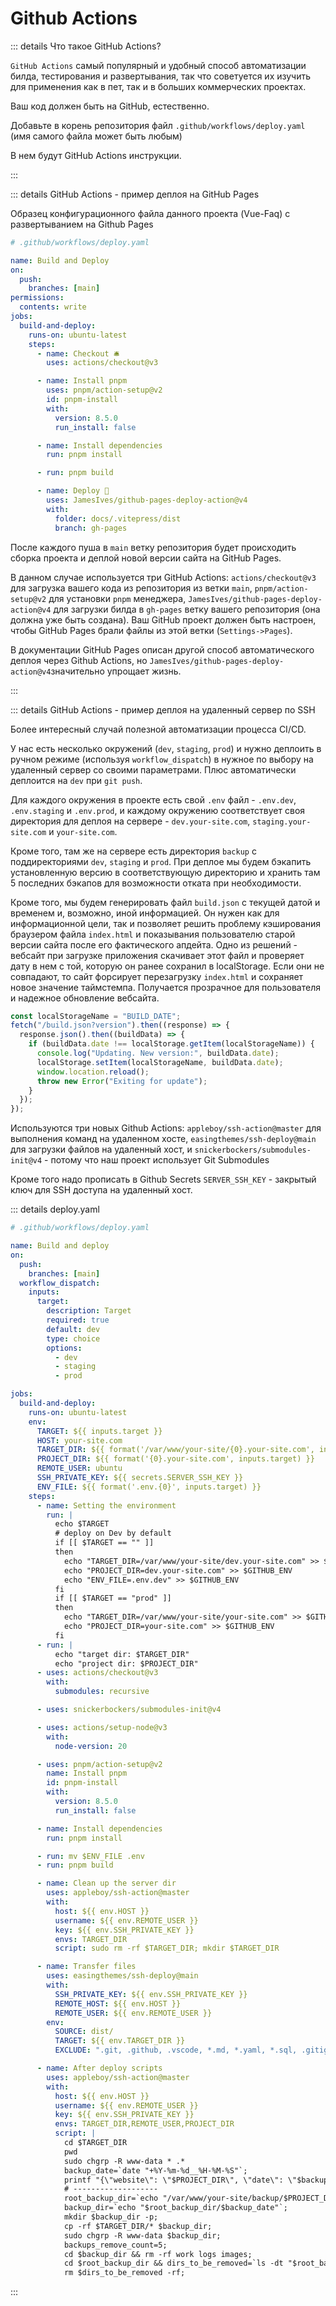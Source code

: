 # Github Actions

::: details Что такое GitHub Actions?

`GitHub Actions` самый популярный и удобный способ автоматизации билда, тестирования и развертывания, так что советуется их изучить для применения как в пет, так и в больших коммерческих проектах.

Ваш код должен быть на GitHub, естественно.

Добавьте в корень репозитория файл `.github/workflows/deploy.yaml` (имя самого файла может быть любым)

В нем будут GitHub Actions инструкции.

:::

::: details GitHub Actions - пример деплоя на GitHub Pages

Образец конфигурационного файла данного проекта (Vue-Faq) с развертыванием на Github Pages

```yaml
# .github/workflows/deploy.yaml

name: Build and Deploy
on:
  push:
    branches: [main]
permissions:
  contents: write
jobs:
  build-and-deploy:
    runs-on: ubuntu-latest
    steps:
      - name: Checkout 🛎️
        uses: actions/checkout@v3

      - name: Install pnpm
        uses: pnpm/action-setup@v2
        id: pnpm-install
        with:
          version: 8.5.0
          run_install: false

      - name: Install dependencies
        run: pnpm install

      - run: pnpm build

      - name: Deploy 🚀
        uses: JamesIves/github-pages-deploy-action@v4
        with:
          folder: docs/.vitepress/dist
          branch: gh-pages
```

После каждого пуша в `main` ветку репозитория будет происходить сборка проекта и деплой новой версии сайта на GitHub Pages.

В данном случае используется три GitHub Actions: `actions/checkout@v3` для загрузка вашего кода из репозитория из ветки `main`, `pnpm/action-setup@v2` для установки `pnpm` менеджера, `JamesIves/github-pages-deploy-action@v4` для загрузки билда в `gh-pages` ветку вашего репозитория (она должна уже быть создана). Ваш GitHub проект должен быть настроен, чтобы GitHub Pages брали файлы из этой ветки (`Settings->Pages`).

В документации GitHub Pages описан другой способ автоматического деплоя через Github Actions, но `JamesIves/github-pages-deploy-action@v4`значительно упрощает жизнь.

:::

::: details GitHub Actions - пример деплоя на удаленный сервер по SSH

Более интересный случай полезной автоматизации процесса CI/CD.

У нас есть несколько окружений (`dev`, `staging`, `prod`) и нужно деплоить в ручном режиме (используя `workflow_dispatch`) в нужное по выбору на удаленный сервер со своими параметрами. Плюс автоматически деплоится на `dev` при `git push`.

Для каждого окружения в проекте есть свой `.env` файл - `.env.dev`, `.env.staging` и `.env.prod`, и каждому окружению соответствует своя директория для деплоя на сервере - `dev.your-site.com`, `staging.your-site.com` и `your-site.com`.

Кроме того, там же на сервере есть директория `backup` с поддиректориями `dev`, `staging` и `prod`. При деплое мы будем бэкапить установленную версию в соответствующую директорию и хранить там 5 последних бэкапов для возможности отката при необходимости.

Кроме того, мы будем генерировать файл `build.json` с текущей датой и временем и, возможно, иной информацией. Он нужен как для информационной цели, так и позволяет решить проблему кэширования браузером файла `index.html` и показывания пользователю старой версии сайта после его фактического апдейта. Одно из решений - вебсайт при загрузке приложения скачивает этот файл и проверяет дату в нем с той, которую он ранее сохранил в localStorage. Если они не совпадают, то сайт форсирует перезагрузку `index.html` и сохраняет новое значение таймстемпа. Получается прозрачное для пользователя и надежное обновление вебсайта.

```js
const localStorageName = "BUILD_DATE";
fetch("/build.json?version").then((response) => {
  response.json().then((buildData) => {
    if (buildData.date !== localStorage.getItem(localStorageName)) {
      console.log("Updating. New version:", buildData.date);
      localStorage.setItem(localStorageName, buildData.date);
      window.location.reload();
      throw new Error("Exiting for update");
    }
  });
});
```

Используются три новых Github Actions: `appleboy/ssh-action@master` для выполнения команд на удаленном хосте, `easingthemes/ssh-deploy@main` для загрузки файлов на удаленный хост, и `snickerbockers/submodules-init@v4` - потому что наш проект использует Git Submodules

Кроме того надо прописать в Github Secrets `SERVER_SSH_KEY` - закрытый ключ для SSH доступа на удаленный хост.

::: details deploy.yaml

```yaml
# .github/workflows/deploy.yaml

name: Build and deploy
on:
  push:
    branches: [main]
  workflow_dispatch:
    inputs:
      target:
        description: Target
        required: true
        default: dev
        type: choice
        options:
          - dev
          - staging
          - prod

jobs:
  build-and-deploy:
    runs-on: ubuntu-latest
    env:
      TARGET: ${{ inputs.target }}
      HOST: your-site.com
      TARGET_DIR: ${{ format('/var/www/your-site/{0}.your-site.com', inputs.target) }}
      PROJECT_DIR: ${{ format('{0}.your-site.com', inputs.target) }}
      REMOTE_USER: ubuntu
      SSH_PRIVATE_KEY: ${{ secrets.SERVER_SSH_KEY }}
      ENV_FILE: ${{ format('.env.{0}', inputs.target) }}
    steps:
      - name: Setting the environment
        run: |
          echo $TARGET
          # deploy on Dev by default
          if [[ $TARGET == "" ]]
          then
            echo "TARGET_DIR=/var/www/your-site/dev.your-site.com" >> $GITHUB_ENV
            echo "PROJECT_DIR=dev.your-site.com" >> $GITHUB_ENV
            echo "ENV_FILE=.env.dev" >> $GITHUB_ENV
          fi          
          if [[ $TARGET == "prod" ]]
          then
            echo "TARGET_DIR=/var/www/your-site/your-site.com" >> $GITHUB_ENV
            echo "PROJECT_DIR=your-site.com" >> $GITHUB_ENV
          fi
      - run: |
          echo "target dir: $TARGET_DIR"
          echo "project dir: $PROJECT_DIR"
      - uses: actions/checkout@v3
        with:
          submodules: recursive

      - uses: snickerbockers/submodules-init@v4

      - uses: actions/setup-node@v3
        with:
          node-version: 20

      - uses: pnpm/action-setup@v2
        name: Install pnpm
        id: pnpm-install
        with:
          version: 8.5.0
          run_install: false

      - name: Install dependencies
        run: pnpm install

      - run: mv $ENV_FILE .env
      - run: pnpm build

      - name: Clean up the server dir
        uses: appleboy/ssh-action@master
        with:
          host: ${{ env.HOST }}
          username: ${{ env.REMOTE_USER }}
          key: ${{ env.SSH_PRIVATE_KEY }}
          envs: TARGET_DIR
          script: sudo rm -rf $TARGET_DIR; mkdir $TARGET_DIR

      - name: Transfer files
        uses: easingthemes/ssh-deploy@main
        with:
          SSH_PRIVATE_KEY: ${{ env.SSH_PRIVATE_KEY }}
          REMOTE_HOST: ${{ env.HOST }}
          REMOTE_USER: ${{ env.REMOTE_USER }}
        env:
          SOURCE: dist/
          TARGET: ${{ env.TARGET_DIR }}
          EXCLUDE: ".git, .github, .vscode, *.md, *.yaml, *.sql, .gitignore"

      - name: After deploy scripts
        uses: appleboy/ssh-action@master
        with:
          host: ${{ env.HOST }}
          username: ${{ env.REMOTE_USER }}
          key: ${{ env.SSH_PRIVATE_KEY }}
          envs: TARGET_DIR,REMOTE_USER,PROJECT_DIR
          script: |
            cd $TARGET_DIR
            pwd
            sudo chgrp -R www-data * .*
            backup_date=`date "+%Y-%m-%d__%H-%M-%S"`;
            printf "{\"website\": \"$PROJECT_DIR\", \"date\": \"$backup_date\"}" > build.json
            # -------------------
            root_backup_dir=`echo "/var/www/your-site/backup/$PROJECT_DIR"`;
            backup_dir=`echo "$root_backup_dir/$backup_date"`;
            mkdir $backup_dir -p;
            cp -rf $TARGET_DIR/* $backup_dir;
            sudo chgrp -R www-data $backup_dir;
            backups_remove_count=5;
            cd $backup_dir && rm -rf work logs images;
            cd $root_backup_dir && dirs_to_be_removed=`ls -dt "$root_backup_dir/"* | tail -n +$backups_remove_count`;
            rm $dirs_to_be_removed -rf;
```

:::
